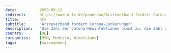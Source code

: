 ```yaml
---
date:          2020-09-11
redirect:      https://www.n-tv.de/panorama/Arzteverband-fordert-Corona-Lockerungen-article22029738.html
title:         ntv
subtitle:      'Ärzteverband fordert Corona-Lockerungen'
description:   'Die Zahl der Corona-Neuinfektionen nimmt zu, die Zahl der Intensivpatienten und die Sterbefälle bleiben dagegen auf niedrigem Niveau. Der Chef des Kassenärzte-Verbandes fordert deshalb, den "Panikmodus auszuschalten". Regeln, etwa für Veranstaltungen, sollten gelockert werden.'
country:       [DE]
categories:    [MSM, Medizin, Widerstand]
tags:          [massnahmen]
---
```

